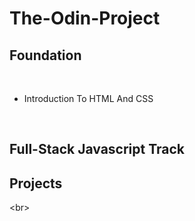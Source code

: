 # The-Odin-Project

## Foundation

<br>

- Introduction To HTML And CSS

<br/>

## Full-Stack Javascript Track

## Projects

<br\>
